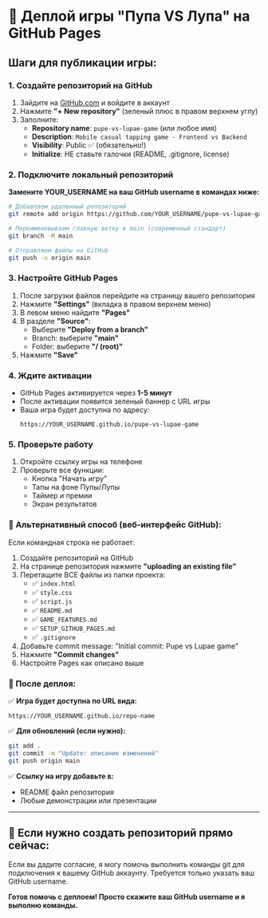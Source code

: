 # 🚀 Деплой игры "Пупа VS Лупа" на GitHub Pages

## Шаги для публикации игры:

### 1. Создайте репозиторий на GitHub

1. Зайдите на [GitHub.com](https://github.com) и войдите в аккаунт
2. Нажмите **"+ New repository"** (зеленый плюс в правом верхнем углу)
3. Заполните:
   - **Repository name**: `pupe-vs-lupae-game` (или любое имя)
   - **Description**: `Mobile casual tapping game - Frontend vs Backend`
   - **Visibility**: Public ✅ (обязательно!)
   - **Initialize**: НЕ ставьте галочки (README, .gitignore, license)

### 2. Подключите локальный репозиторий

**Замените YOUR_USERNAME на ваш GitHub username в командах ниже:**

```bash
# Добавляем удаленный репозиторий
git remote add origin https://github.com/YOUR_USERNAME/pupe-vs-lupae-game.git

# Переименовываем главную ветку в main (современный стандарт)
git branch -M main

# Отправляем файлы на GitHub
git push -u origin main
```

### 3. Настройте GitHub Pages

1. После загрузки файлов перейдите на страницу вашего репозитория
2. Нажмите **"Settings"** (вкладка в правом верхнем меню)
3. В левом меню найдите **"Pages"**
4. В разделе **"Source"**:
   - Выберите **"Deploy from a branch"**
   - Branch: выберите **"main"**
   - Folder: выберите **"/ (root)"**
5. Нажмите **"Save"**

### 4. Ждите активации

- GitHub Pages активируется через **1-5 минут**
- После активации появится зеленый баннер с URL игры
- Ваша игра будет доступна по адресу:
  ```
  https://YOUR_USERNAME.github.io/pupe-vs-lupae-game
  ```

### 5. Проверьте работу

1. Откройте ссылку игры на телефоне
2. Проверьте все функции:
   - Кнопка "Начать игру"
   - Тапы на фоне Пупы/Лупы
   - Таймер и премии
   - Экран результатов

### 🎯 Альтернативный способ (веб-интерфейс GitHub):

Если командная строка не работает:

1. Создайте репозиторий на GitHub
2. На странице репозитория нажмите **"uploading an existing file"**
3. Перетащите ВСЕ файлы из папки проекта:
   - ✅ `index.html`
   - ✅ `style.css`
   - ✅ `script.js`
   - ✅ `README.md`
   - ✅ `GAME_FEATURES.md`
   - ✅ `SETUP_GITHUB_PAGES.md`
   - ✅ `.gitignore`
4. Добавьте commit message: "Initial commit: Pupe vs Lupae game"
5. Нажмите **"Commit changes"**
6. Настройте Pages как описано выше

### 📱 После деплоя:

✅ **Игра будет доступна по URL вида:**
```
https://YOUR_USERNAME.github.io/repo-name
```

✅ **Для обновлений (если нужно):**
```bash
git add .
git commit -m "Update: описание изменений"
git push origin main
```

✅ **Ссылку на игру добавьте в:**
- README файл репозитория
- Любые демонстрации или презентации

---

## 🚨 Если нужно создать репозиторий прямо сейчас:

Если вы дадите согласие, я могу помочь выполнить команды git для подключения к вашему GitHub аккаунту. Требуется только указать ваш GitHub username.

**Готов помочь с деплоем! Просто скажите ваш GitHub username и я выполню команды.**
